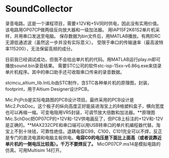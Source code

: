 # SoundCollector
录音电路。这是一个课程项目，需要±12V和+5V同时供电，因此没有实用价值。该电路用OP07CP做两级反向放大器和一级加法器。
用IAP15F2K61S2单片机采样，并用串口发送至电脑。
保存数据为bin文件后，用MATLAB播放。有两阶RC无源低通滤波（虽然这一步并没有实际意义）。
受限于串口的传输速率（最高波特率115200），无法保留高频的成分。



目前我已经调试成功，但我不会给出单片机的代码。用MATLAB运行play.m即可播放sound.bin录音结果。
需要STC公司的软件stc-isp-15xx-v6.86q.exe来烧录单片机程序。其中的串口助手还可收取串口传来的录音数据。



stcmcu_altium_lib.IntLib由STC制作，含STC各种单片机的原理图，封装，footprint，用于Altium Designer设计PCB。



Mic.PrjPcb是实际电路图的PCB设计项目。最终采用的PCB设计是Mic2.PcbDoc。这个板子的纵向高度正好能装进淘宝上的8格塑料盒子，横向宽度也可以再缩一缩。可变电阻用VR5封装，可调节放大倍数和加法器。**原理图Mic.SchDoc把OP07CP的+12V和-12V供电画反了，但PCB上标注的+12V和-12V是正确的。**MAX232CPE和串口端可以用USB转串口的单片机编程器代替。淘宝上不到十块钱，可靠性绝佳。退耦电容C99，C100，C101完全可以不焊，反正是专门的直流电源和电脑主板供电。**电容C0的电压是下面比上面高（或者说靠近单片机的一侧电压比较高）。千万不要焊反了。**
MicOP07CP.ms14是模拟电路的仿真。可用Multisim 14打开。

